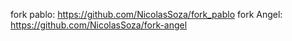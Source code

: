fork pablo:    https://github.com/NicolasSoza/fork_pablo
fork Angel:    https://github.com/NicolasSoza/fork-angel 

